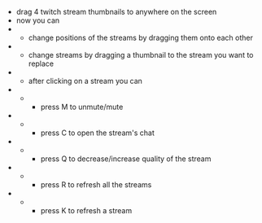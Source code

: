 - drag 4 twitch stream thumbnails to anywhere on the screen
- now you can
- - change positions of the streams by dragging them onto each other
- - change streams by dragging a thumbnail to the stream you want to replace
- - after clicking on a stream you can
- - - press M to unmute/mute
- - - press C to open the stream's chat
- - - press Q to decrease/increase quality of the stream
- - - press R to refresh all the streams
- - - press K to refresh a stream
